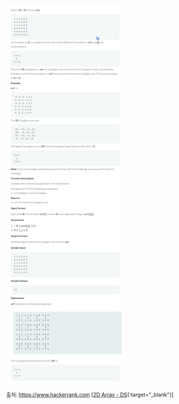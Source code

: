 ![Problem Image](https://github.com/hitari/scratch-paper/blob/main/Algorithm-study/Hackerrank/Arrays/2D-array-DS/Problem.png "문제지")

출처: https://www.hackerrank.com \[[2D Array - DS](https://www.hackerrank.com/challenges/2d-array/problem?h_l=interview&playlist_slugs%5B%5D=interview-preparation-kit&playlist_slugs%5B%5D=arrays){:target="\_blank"}\]
